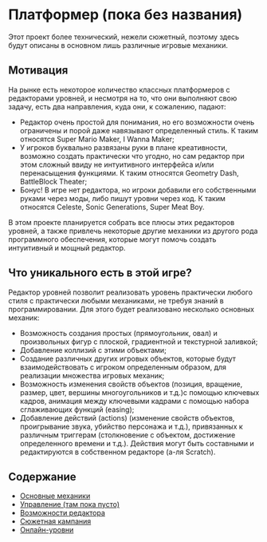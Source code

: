 # Платформер (пока без названия)

Этот проект более технический, нежели сюжетный, поэтому здесь будут описаны в основном лишь различные игровые механики.

## Мотивация

На рынке есть некоторое количество классных платформеров с редакторами уровней, и несмотря на то, что они выполняют свою
задачу, есть два направления, куда они, к сожалению, падают:

- Редактор очень простой для понимания, но его возможности очень ограничены и порой даже навязывают определенный стиль.
  К таким относятся Super Mario Maker, I Wanna Maker;
- У игроков буквально развязаны руки в плане креативности, возможно создать практически что угодно, но сам редактор при
  этом сложный ввиду не интуитивного интерфейса и/или перенасыщения функциями. К таким относятся Geometry Dash,
  BattleBlock Theater;
- Бонус! В игре нет редактора, но игроки добавили его собственными руками через моды, либо пишут уровни через код. К
  таким относятся Celeste, Sonic Generations, Super Meat Boy.

В этом проекте планируется собрать все плюсы этих редакторов уровней, а также привлечь некоторые другие механики из
другого рода программного обеспечения, которые могут помочь создать интуитивный и мощный редактор.

## Что уникального есть в этой игре?

Редактор уровней позволит реализовать уровень практически любого стиля с практически любыми механиками, не требуя знаний
в программировании. Для этого будет реализовано несколько основных механик:

- Возможность создания простых (прямоугольник, овал) и произвольных фигур с плоской, градиентной и текстурной заливкой;
- Добавление коллизий с этими объектами;
- Создание различных других игровых объектов, которые будут взаимодействовать с игроком определенным образом, для
  реализации множества игровых механик;
- Возможность изменения свойств объектов (позиция, вращение, размер, цвет, вершины многоугольников и т.д.)с помощью
  ключевых кадров, анимация между ключевыми кадрами с помощью набора сглаживающих функций (easing);
- Добавление действий (actions) (изменение свойств объектов, проигрывание звука, убийство персонажа и т.д.), привязанных
  к различным триггерам (столкновение с объектом, достижение определенного времени и т.д.). Действия могут быть
  составными и редактируются в собственном редакторе (а-ля Scratch).

## Содержание

- [Основные механики](basics.md)
- [Управление (там пока пусто)](controls.md)
- [Возможности редактора](editor.md)
- [Сюжетная кампания](campaign.md)
- [Онлайн-уровни](online.md)
